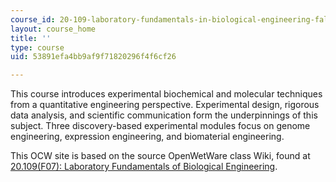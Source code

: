 ```yaml
---
course_id: 20-109-laboratory-fundamentals-in-biological-engineering-fall-2007
layout: course_home
title: ''
type: course
uid: 53891efa4bb9af9f71820296f4f6cf26

---
```

This course introduces experimental biochemical and molecular techniques from a quantitative engineering perspective. Experimental design, rigorous data analysis, and scientific communication form the underpinnings of this subject. Three discovery-based experimental modules focus on genome engineering, expression engineering, and biomaterial engineering.

This OCW site is based on the source OpenWetWare class Wiki, found at [20.109(F07): Laboratory Fundamentals of Biological Engineering](http://openwetware.org/wiki/20.109%28F07%29).
